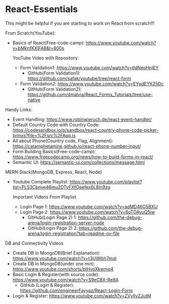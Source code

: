 # React-Essentials
This might be helpful if you are starting to work on React from scratch!!!

From Scratch(YouTube):
- Basics of React(Free-code-camp): https://www.youtube.com/watch?v=bMknfKXIFA8&t=800s

  YouTube Video with Repository:
  - Form Validation1: https://www.youtube.com/watch?v=tIdNeoHniEY
    - GitHub(Form Validation1): https://github.com/safak/youtube/tree/react-form
  - Form Validation2: https://www.youtube.com/watch?v=EYpdEYK25Dc
    - GitHub(Form Validation2): https://github.com/dmalvia/React_Forms_Tutorials/tree/use-native

Handy Links:
- Event Handling: https://www.robinwieruch.de/react-event-handler/
- Default Country Code with Country Code: https://codesandbox.io/p/sandbox/react-country-phone-code-picker-brmxs?file=%2Fsrc%2FApp.js
- All about Phone(Country code, Flag, Alignment): https://catamphetamine.github.io/react-phone-number-input/
- Form Building Basics(Free-code-camp): https://www.freecodecamp.org/news/how-to-build-forms-in-react/
- Semantic UI: https://semantic-ui.com/collections/message.html


MERN Stack(MongoDB, Express, React, Node)
- Youtube Complete Playlist: https://www.youtube.com/playlist?list=PLS3Cbnye46mu2DTyFXfOeefex6L8In9zg

  Important Videos From Playlist
  - Login Page 1: https://www.youtube.com/watch?v=adMD46G5BXU
  - Login Page 2: https://www.youtube.com/watch?v=6oTDAyuQ5iw
    - GitHub(Login Page 2) 1: https://github.com/the-debug-arena/login-registration-server-node
    - GitHub(Login Page 2) 2: https://github.com/the-debug-arena/login-registration?tab=readme-ov-file

DB and Connectivity Videos
- Create DB in MongoDB(Brief Explanation): https://www.youtube.com/watch?v=t3UjWbh7mqI
- Create DB in MongoDB(under one min): https://www.youtube.com/shorts/pIHvoXkwmq4
- Basic Login & Register(with source code): https://www.youtube.com/watch?v=S9eCBX-Re8A
  - GitHub (Login & Register): https://github.com/engineerFayyaz/React-Login-Form
- Login & Register: https://www.youtube.com/watch?v=ZVyIIyZJutM
